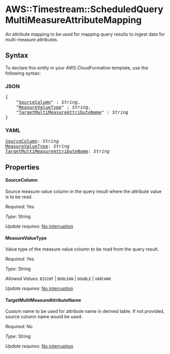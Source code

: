 # AWS::Timestream::ScheduledQuery MultiMeasureAttributeMapping

An attribute mapping to be used for mapping query results to ingest data for multi-measure attributes.

## Syntax

To declare this entity in your AWS CloudFormation template, use the following syntax:

### JSON

<pre>
{
    "<a href="#sourcecolumn" title="SourceColumn">SourceColumn</a>" : <i>String</i>,
    "<a href="#measurevaluetype" title="MeasureValueType">MeasureValueType</a>" : <i>String</i>,
    "<a href="#targetmultimeasureattributename" title="TargetMultiMeasureAttributeName">TargetMultiMeasureAttributeName</a>" : <i>String</i>
}
</pre>

### YAML

<pre>
<a href="#sourcecolumn" title="SourceColumn">SourceColumn</a>: <i>String</i>
<a href="#measurevaluetype" title="MeasureValueType">MeasureValueType</a>: <i>String</i>
<a href="#targetmultimeasureattributename" title="TargetMultiMeasureAttributeName">TargetMultiMeasureAttributeName</a>: <i>String</i>
</pre>

## Properties

#### SourceColumn

Source measure value column in the query result where the attribute value is to be read.

_Required_: Yes

_Type_: String

_Update requires_: [No interruption](https://docs.aws.amazon.com/AWSCloudFormation/latest/UserGuide/using-cfn-updating-stacks-update-behaviors.html#update-no-interrupt)

#### MeasureValueType

Value type of the measure value column to be read from the query result.

_Required_: Yes

_Type_: String

_Allowed Values_: <code>BIGINT</code> | <code>BOOLEAN</code> | <code>DOUBLE</code> | <code>VARCHAR</code>

_Update requires_: [No interruption](https://docs.aws.amazon.com/AWSCloudFormation/latest/UserGuide/using-cfn-updating-stacks-update-behaviors.html#update-no-interrupt)

#### TargetMultiMeasureAttributeName

Custom name to be used for attribute name in derived table. If not provided, source column name would be used.

_Required_: No

_Type_: String

_Update requires_: [No interruption](https://docs.aws.amazon.com/AWSCloudFormation/latest/UserGuide/using-cfn-updating-stacks-update-behaviors.html#update-no-interrupt)


